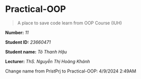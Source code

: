 # Practical-OOP
> A place to save code learn from OOP Course (IUH)

**Number:** *11*

**Student ID:** *23660471*

**Student name:** *Tô Thanh Hậu*

**Lecturer:** *ThS. Nguyễn Thị Hoàng Khánh*




Change name from PristPrj to Practical-OOP: 4/9/2024 2:49AM
